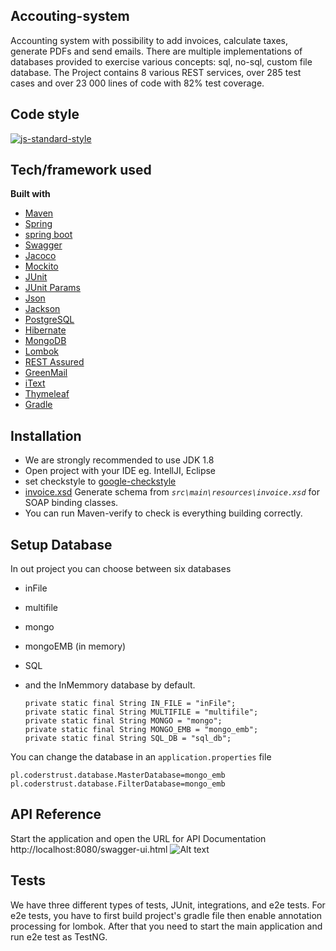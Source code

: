 ## Accouting-system
Accounting system with possibility to add invoices, calculate taxes, generate PDFs and send emails. There are multiple implementations of databases provided to exercise various concepts: sql, no-sql, custom file database.
The Project contains 8 various REST services, over 285 test cases and over 23 000 lines of code with 82% test coverage.

## Code style
[![js-standard-style](https://img.shields.io/badge/code%20style-Google_Style-brightgreen.svg?style=flat)](https://github.com/checkstyle/checkstyle)
 
## Tech/framework used

<b>Built with</b>
- [Maven](https://maven.apache.org/)
- [Spring](https://spring.io/)
- [spring boot](https://projects.spring.io/spring-boot/)
- [Swagger](https://swagger.io/)
- [Jacoco](https://www.eclemma.org/jacoco/)
- [Mockito](http://site.mockito.org/)
- [JUnit](https://maven.apache.org/)
- [JUnit Params](https://github.com/junit-team/junit4/wiki/parameterized-tests)
- [Json](https://www.json.org/)
- [Jackson](https://github.com/FasterXML/jackson)
- [PostgreSQL](https://www.postgresql.org/)
- [Hibernate](http://hibernate.org/)
- [MongoDB](https://www.mongodb.com/)
- [Lombok](https://projectlombok.org/)
- [REST Assured](http://rest-assured.io/)
- [GreenMail](http://www.icegreen.com/greenmail/)
- [iText](https://itextpdf.com/)
- [Thymeleaf](https://www.thymeleaf.org/)
- [Gradle](https://gradle.org/)

## Installation
- We are strongly recommended to use JDK 1.8
- Open project with your IDE eg. IntellJI, Eclipse
- set checkstyle to [google-checkstyle](https://github.com/pio-kol/accouting-system/blob/master/checkstyle-config/intellij-java-google-style.xml)
- [invoice.xsd](https://github.com/pio-kol/accouting-system/blob/master/src/main/resources/invoice.xsd) Generate schema from *`src\main\resources\invoice.xsd`* for SOAP binding classes.
- You can run Maven-verify to check is everything building correctly.

## Setup Database
In out project you can choose between six databases
- inFile
- multifile
- mongo
- mongoEMB (in memory)
- SQL
- and the InMemmory database by default.

  ```
  private static final String IN_FILE = "inFile";
  private static final String MULTIFILE = "multifile";
  private static final String MONGO = "mongo";
  private static final String MONGO_EMB = "mongo_emb";
  private static final String SQL_DB = "sql_db";
  ```
 You can change the database in an `application.properties` file
 ```
pl.coderstrust.database.MasterDatabase=mongo_emb
pl.coderstrust.database.FilterDatabase=mongo_emb
```

## API Reference
Start the application and open the URL for API Documentation http://localhost:8080/swagger-ui.html
![Alt text](https://github.com/pio-kol/accouting-system/readme/swagger-screenshot.png)

## Tests
We have three different types of tests,
JUnit, integrations, and e2e tests.
For e2e tests, you have to first build project's gradle file then enable annotation processing for lombok.
After that you need to start the main application and run e2e test as TestNG.
